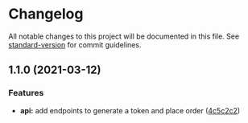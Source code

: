 # Changelog

All notable changes to this project will be documented in this file. See [standard-version](https://github.com/conventional-changelog/standard-version) for commit guidelines.

## 1.1.0 (2021-03-12)


### Features

* **api:** add endpoints to generate a token and place order ([4c5c2c2](https://github.com/front-commerce/magento1-module-payline-front-commerce/commit/4c5c2c2063c4632dbb11a2cc978f68853cae52df))

